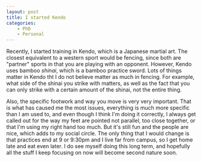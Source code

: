 ```yaml
---
layout: post
title: I started Kendo
categories: 
    - PhD
    - Personal
---
```


Recently, I started training in Kendo, which is a Japanese martial art. The closest equivalent to a western sport would be fencing, since both are "partner" sports in that you are playing with an opponent. However, Kendo uses bamboo *shinai*, which is a bamboo practice sword. Lots of things matter in Kendo tht I do not believe matter as much in fencing. For example, what side of the shinai you strike with matters, as well as the fact that you can only strike with a certain amount of the shinai, not the entire thing.

Also, the specific footwork and way you move is very very important. That is what has caused me the most issues, everything is much more specific than I am used to, and even though I think I'm doing it correctly, I always get called out for the way my feet are pointed not parallel, too close together, or that I'm using my right hand too much. But it's still fun and the people are nice, which adds to my social circle. The only thing that I would change is that practices end at 9 or 9:30pm and I live far from campus, so I get home late and eat even later. I do see myself doing this long term, and hopefully all the stuff I keep focusing on now will become second nature soon.  